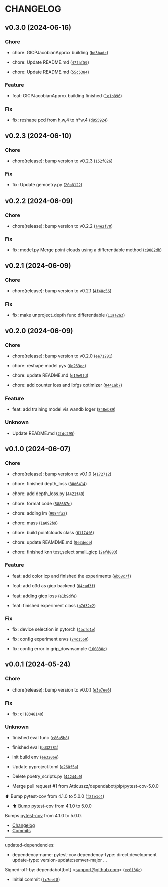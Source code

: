 # CHANGELOG



## v0.3.0 (2024-06-16)

### Chore

* chore: GICPJacobianApprox building ([`bd3badc`](https://github.com/Atticuszz/AB_GICP/commit/bd3badcac675c3de7ec4413efab00cb595c1070f))

* chore: Update README.md ([`47faf50`](https://github.com/Atticuszz/AB_GICP/commit/47faf5002d65fdfd787b0d0dc56bb7ac7d29b5d7))

* chore: Update README.md ([`55c5384`](https://github.com/Atticuszz/AB_GICP/commit/55c5384285df558864b24ce91e434e5078600f9a))

### Feature

* feat: GICPJacobianApprox building finished ([`1e1b896`](https://github.com/Atticuszz/AB_GICP/commit/1e1b8965c975a0e77611377d37ca3a8625115f0a))

### Fix

* fix: reshape pcd from h,w,4 to h*w,4 ([`d855924`](https://github.com/Atticuszz/AB_GICP/commit/d855924d406b1cf67e8bef83602a0a27f0544adb))


## v0.2.3 (2024-06-10)

### Chore

* chore(release): bump version to v0.2.3 ([`152f026`](https://github.com/Atticuszz/AB_GICP/commit/152f02621862c1af6cddefff576ee05441475020))

### Fix

* fix: Update gemoetry.py ([`20a8122`](https://github.com/Atticuszz/AB_GICP/commit/20a8122bf44a81975c856750ae92a5d1017284cb))


## v0.2.2 (2024-06-09)

### Chore

* chore(release): bump version to v0.2.2 ([`a4e2f70`](https://github.com/Atticuszz/AB_GICP/commit/a4e2f700597d0401c90bc6f3aba0b09b7b4e964a))

### Fix

* fix: model.py Merge point clouds using a differentiable method ([`c9082db`](https://github.com/Atticuszz/AB_GICP/commit/c9082db821ef56042e7e14c43c3ea15c0b43e23c))


## v0.2.1 (2024-06-09)

### Chore

* chore(release): bump version to v0.2.1 ([`4f48c56`](https://github.com/Atticuszz/AB_GICP/commit/4f48c5640173880a0f584125eb86f1c467f4c674))

### Fix

* fix: make unproject_depth func differentiable ([`11aa2a3`](https://github.com/Atticuszz/AB_GICP/commit/11aa2a3ad73d9db41418b58406397ae3099e509f))


## v0.2.0 (2024-06-09)

### Chore

* chore(release): bump version to v0.2.0 ([`ee71281`](https://github.com/Atticuszz/AB_GICP/commit/ee712815ab0e2ee8cc4c68dc40f001b154027646))

* chore: reshape model pys ([`6e263ec`](https://github.com/Atticuszz/AB_GICP/commit/6e263ecdd3282f9f350171a7c96cfc0a033efe86))

* chore: update README.md ([`e19e9fd`](https://github.com/Atticuszz/AB_GICP/commit/e19e9fd8ac0b21b61918d04100f42aa882eb5660))

* chore: add counter loss and lbfgs optimizer ([`0441ab7`](https://github.com/Atticuszz/AB_GICP/commit/0441ab7430fddaa9891a1fddd52ee79ed87e2bfb))

### Feature

* feat: add training model vis wandb loger ([`848eb89`](https://github.com/Atticuszz/AB_GICP/commit/848eb89ca2833b02f58ab0cc5d3add998915c1a2))

### Unknown

* Update README.md ([`2fdc295`](https://github.com/Atticuszz/AB_GICP/commit/2fdc29576fe1b7e0814539ffbf3ecc47b6dfe594))


## v0.1.0 (2024-06-07)

### Chore

* chore(release): bump version to v0.1.0 ([`4172712`](https://github.com/Atticuszz/AB_GICP/commit/417271229f6a570b72e713101f64f25a0068ce8c))

* chore: finished depth_loss ([`80d6414`](https://github.com/Atticuszz/AB_GICP/commit/80d6414dce07fc56a8b42585619ec50960b9f1ec))

* chore: add depth_loss.py ([`4421f40`](https://github.com/Atticuszz/AB_GICP/commit/4421f40cab006450fca4d8eb372704bc19ed194b))

* chore: format code ([`588687e`](https://github.com/Atticuszz/AB_GICP/commit/588687e074518d443f74c04c57716711580bcc1f))

* chore: adding lm ([`9084fa2`](https://github.com/Atticuszz/AB_GICP/commit/9084fa28814676d6455f965af15233d44f9eab77))

* chore: mass ([`1a092b9`](https://github.com/Atticuszz/AB_GICP/commit/1a092b97c5cd1d0821298e51ba1ef745a48d63b9))

* chore: build pointclouds class ([`61174f6`](https://github.com/Atticuszz/AB_GICP/commit/61174f6073b5e727ccc1049cc0ce590e6b162fc9))

* chore: update REAMDME.md ([`0e3dede`](https://github.com/Atticuszz/AB_GICP/commit/0e3dede53fb2a19201df88c04b40a2ba701890be))

* chore: finished knn test,select small_gicp ([`2afd883`](https://github.com/Atticuszz/AB_GICP/commit/2afd883117a1aed9633fe31a1ddb4bb63215c717))

### Feature

* feat: add color icp and finished the experiments ([`eb68c7f`](https://github.com/Atticuszz/AB_GICP/commit/eb68c7f0a645233241f3b9679fab82f5f524b19e))

* feat: add o3d as gicp backend ([`04cad3f`](https://github.com/Atticuszz/AB_GICP/commit/04cad3fab7493fdb680ddc39f969befd7cb79470))

* feat: adding gicp loss ([`e1b9dfe`](https://github.com/Atticuszz/AB_GICP/commit/e1b9dfee6b3858894050b81a32ff2b09485279ad))

* feat: finished experiment class ([`b7d32c2`](https://github.com/Atticuszz/AB_GICP/commit/b7d32c22a8c8aba402d603eea64db5eda3693cbe))

### Fix

* fix: device selection in pytorch ([`4bcfd1e`](https://github.com/Atticuszz/AB_GICP/commit/4bcfd1ee110ab6b27f03e7143a4ae8c4634fe774))

* fix: config experiment envs ([`24c1560`](https://github.com/Atticuszz/AB_GICP/commit/24c15608e9ee623b4f004a53ec8415ec6dcf68f7))

* fix: config error in grip_downsample ([`160830c`](https://github.com/Atticuszz/AB_GICP/commit/160830cf843f93b97e7886365da816a962c60051))


## v0.0.1 (2024-05-24)

### Chore

* chore(release): bump version to v0.0.1 ([`e3e7ee6`](https://github.com/Atticuszz/AB_GICP/commit/e3e7ee62a53566075dcd1680da4e79fdc9cf47c0))

### Fix

* fix: ci ([`8348140`](https://github.com/Atticuszz/AB_GICP/commit/83481401830ebef87ce4bfd3819955afb4532d64))

### Unknown

* finished eval func ([`c86a5b8`](https://github.com/Atticuszz/AB_GICP/commit/c86a5b875b8b1f0bc64514a18660c5fc1d67df06))

* finished eval ([`bd32781`](https://github.com/Atticuszz/AB_GICP/commit/bd32781c588fbe4de5be31964f64217551c05914))

* init build env ([`ee3206e`](https://github.com/Atticuszz/AB_GICP/commit/ee3206e638fe8ed6adaa8b1e075919e5264a6c82))

* Update pyproject.toml ([`e268f5a`](https://github.com/Atticuszz/AB_GICP/commit/e268f5adfef705449bd558aac8ed68cb19005c31))

* Delete poetry_scripts.py ([`44244c0`](https://github.com/Atticuszz/AB_GICP/commit/44244c0f9b275a98147ba648d47df0146d7e681a))

* Merge pull request #1 from Atticuszz/dependabot/pip/pytest-cov-5.0.0

⬆ Bump pytest-cov from 4.1.0 to 5.0.0 ([`f2fe1c4`](https://github.com/Atticuszz/AB_GICP/commit/f2fe1c4482cd03ba1f2f90172c62f19a51524406))

* ⬆ Bump pytest-cov from 4.1.0 to 5.0.0

Bumps [pytest-cov](https://github.com/pytest-dev/pytest-cov) from 4.1.0 to 5.0.0.
- [Changelog](https://github.com/pytest-dev/pytest-cov/blob/master/CHANGELOG.rst)
- [Commits](https://github.com/pytest-dev/pytest-cov/compare/v4.1.0...v5.0.0)

---
updated-dependencies:
- dependency-name: pytest-cov
  dependency-type: direct:development
  update-type: version-update:semver-major
...

Signed-off-by: dependabot[bot] &lt;support@github.com&gt; ([`ec0136c`](https://github.com/Atticuszz/AB_GICP/commit/ec0136c8ac4684579134609c0e70d556114cc798))

* Initial commit ([`fc7eef8`](https://github.com/Atticuszz/AB_GICP/commit/fc7eef83a8ff7f8eb88ec0332ffbe2b8909bd699))
